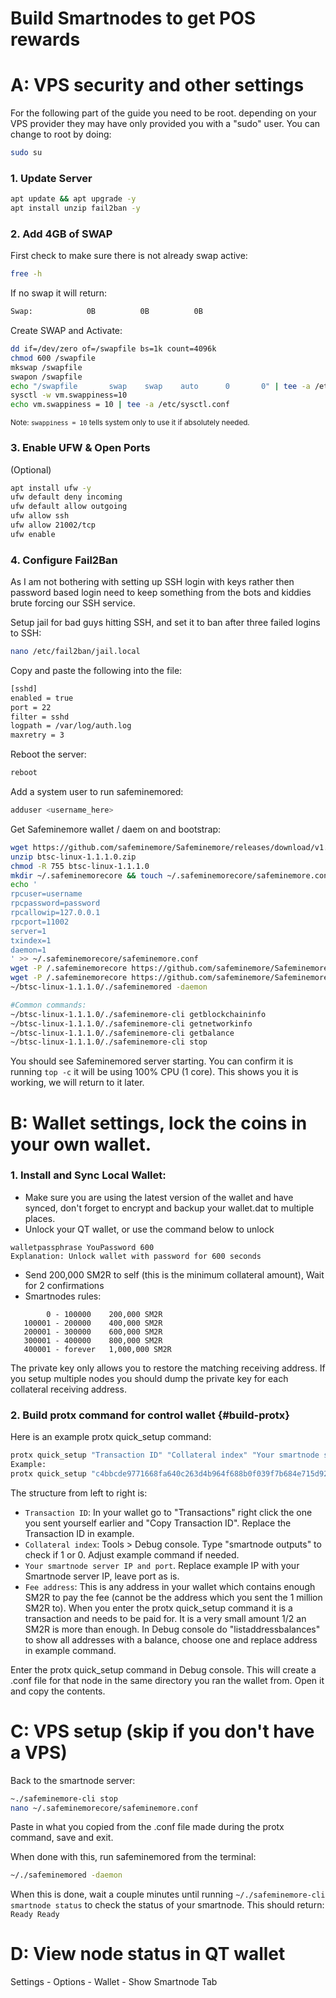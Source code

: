 # Build Smartnodes to get POS rewards

# A: VPS security and other settings

For the following part of the guide you need to be root. depending on your VPS provider they may have only provided you with a "sudo" user. You can change to root by doing:

```bash
sudo su
```

### 1. Update Server

```bash
apt update && apt upgrade -y
apt install unzip fail2ban -y
```

### 2. Add 4GB of SWAP

First check to make sure there is not already swap active:

```bash
free -h
```

If no swap it will return:

```bash
Swap:            0B          0B          0B
```

Create SWAP and Activate:

```bash
dd if=/dev/zero of=/swapfile bs=1k count=4096k
chmod 600 /swapfile
mkswap /swapfile
swapon /swapfile
echo "/swapfile       swap    swap    auto      0       0" | tee -a /etc/fstab
sysctl -w vm.swappiness=10
echo vm.swappiness = 10 | tee -a /etc/sysctl.conf
```

<div class="alert alert--info" role="alert">
  <sub>
    Note: <code>swappiness = 10</code> tells system only to use it if absolutely
    needed.
  </sub>
</div>

### 3. Enable UFW & Open Ports

(Optional)

```bash
apt install ufw -y
ufw default deny incoming
ufw default allow outgoing
ufw allow ssh
ufw allow 21002/tcp
ufw enable
```

### 4. Configure Fail2Ban

As I am not bothering with setting up SSH login with keys rather then password based login need to keep something from the bots and kiddies brute forcing our SSH service.

Setup jail for bad guys hitting SSH, and set it to ban after three failed logins to SSH:

```bash
nano /etc/fail2ban/jail.local
```

Copy and paste the following into the file:

```bash
[sshd]
enabled = true
port = 22
filter = sshd
logpath = /var/log/auth.log
maxretry = 3
```

Reboot the server:

```bash
reboot
```

Add a system user to run safeminemored:

```bash
adduser <username_here>
```

Get Safeminemore wallet / daem on and bootstrap:

```bash
wget https://github.com/safeminemore/Safeminemore/releases/download/v1.1.1.1/btsc-linux-1.1.1.1.zip
unzip btsc-linux-1.1.1.0.zip
chmod -R 755 btsc-linux-1.1.1.0
mkdir ~/.safeminemorecore && touch ~/.safeminemorecore/safeminemore.conf
echo '
rpcuser=username
rpcpassword=password
rpcallowip=127.0.0.1
rpcport=11002
server=1
txindex=1
daemon=1
' >> ~/.safeminemorecore/safeminemore.conf
wget -P /.safeminemorecore https://github.com/safeminemore/Safeminemore/releases/download/v1.1.1.1/bootstrap.zip && unzip /.safeminemorecore/bootstrap.zip -d /.safeminemorecore
wget -P /.safeminemorecore https://github.com/safeminemore/Safeminemore/releases/download/v1.1.1.1/powcache.dat
~/btsc-linux-1.1.1.0/./safeminemored -daemon
```
```bash
#Common commands:
~/btsc-linux-1.1.1.0/./safeminemore-cli getblockchaininfo
~/btsc-linux-1.1.1.0/./safeminemore-cli getnetworkinfo
~/btsc-linux-1.1.1.0/./safeminemore-cli getbalance
~/btsc-linux-1.1.1.0/./safeminemore-cli stop
```

You should see Safeminemored server starting. You can confirm it is running <code>top -c</code> it will be using 100% CPU (1 core). This shows you it is working, we will return to it later.

# B: Wallet settings, lock the coins in your own wallet.

### 1. Install and Sync Local Wallet:

- Make sure you are using the latest version of the wallet and have synced, don't forget to encrypt and backup your wallet.dat to multiple places.
- Unlock your QT wallet, or use the command below to unlock

```
walletpassphrase YouPassword 600
Explanation: Unlock wallet with password for 600 seconds
```

- Send 200,000 SM2R to self (this is the minimum collateral amount), Wait for 2 confirmations
- Smartnodes rules:
```
        0 - 100000    200,000 SM2R
   100001 - 200000    400,000 SM2R
   200001 - 300000    600,000 SM2R
   300001 - 400000    800,000 SM2R
   400001 - forever   1,000,000 SM2R
```

The private key only allows you to restore the matching receiving address. If you setup multiple nodes you should dump the private key for each collateral receiving address.

### 2. Build protx command for control wallet {#build-protx}

Here is an example protx quick_setup command:

```bash
protx quick_setup "Transaction ID" "Collateral index" "Your smartnode server IP:21002" "Fee address"
Example:
protx quick_setup "c4bbcde9771668fa640c263d4b964f688b0f039f7b684e715d92e4012369fea6" "1" "127.0.0.1:21002" "BFbWv94ZfueciwVVpHLMdqFayaXAS4sBxP"
```

The structure from left to right is:

- <code>Transaction ID</code>: In your wallet go to "Transactions" right click
  the one you sent yourself earlier and "Copy Transaction ID". Replace the
  Transaction ID in example.
- <code>Collateral index</code>: Tools > Debug console. Type "smartnode outputs"
  to check if 1 or 0. Adjust example command if needed.
- <code>Your smartnode server IP and port</code>. Replace example IP with your
  Smartnode server IP, leave port as is.
- <code>Fee address</code>: This is any address in your wallet which contains
  enough SM2R to pay the fee (cannot be the address which you sent the 1 million
  SM2R to). When you enter the protx quick_setup command it is a transaction and
  needs to be paid for. It is a very small amount 1/2 an SM2R is more than
  enough. In Debug console do "listaddressbalances" to show all addresses with a
  balance, choose one and replace address in example command.

Enter the protx quick_setup command in Debug console. This will create a .conf file for that node in the same directory you ran the wallet from. Open it and copy the contents.

# C: VPS setup (skip if you don't have a VPS)

Back to the smartnode server:

```bash
~./safeminemore-cli stop
nano ~/.safeminemorecore/safeminemore.conf
```

Paste in what you copied from the .conf file made during the protx command, save and exit.

When done with this, run safeminemored from the terminal:

```bash
~/./safeminemored -daemon
```

When this is done, wait a couple minutes until running `~/./safeminemore-cli smartnode status` to check the status of your smartnode. This should return: `Ready Ready`

# D: View node status in QT wallet
Settings - Options - Wallet - Show Smartnode Tab
